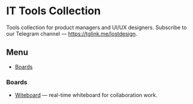 # IT Tools Collection

Tools collection for product managers and UI/UX designers.
Subscribe to our Telegram channel — https://tglink.me/lostdesign.

## Menu

* [Boards](#boards)

### Boards

* [Witeboard](https://www.witeboard.com/) — real-time whiteboard for collaboration work.
